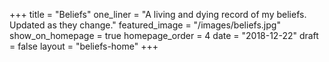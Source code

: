 +++
title = "Beliefs"
one_liner = "A living and dying record of my beliefs. Updated as they change."
featured_image = "/images/beliefs.jpg"
show_on_homepage = true
homepage_order = 4
date = "2018-12-22"
draft = false
layout = "beliefs-home"
+++
